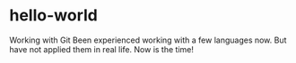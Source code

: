 # hello-world
Working with Git
Been experienced working with a few languages now. But have not applied them in real life. Now is the time!
